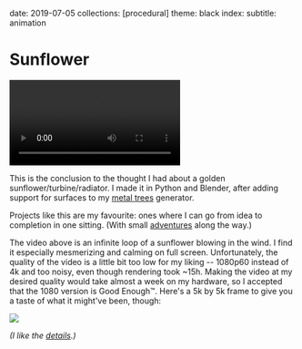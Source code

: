 date: 2019-07-05
collections: [procedural]
theme: black
index:
  subtitle: animation

Sunflower
=========

![](sunflower.mp4)

This is the conclusion to the thought I had about a golden
sunflower/turbine/radiator. I made it in Python and Blender, after
adding support for surfaces to my [metal trees][] generator.

Projects like this are my favourite: ones where I can go from idea to
completion in one sitting.  (With small [adventures][bug] along the way.)

The video above is an infinite loop of a sunflower blowing in the
wind. I find it especially mesmerizing and calming on full screen.
Unfortunately, the quality of the video is a little bit too low for my
liking -- 1080p60 instead of 4k and too noisy, even though rendering
took ~15h.  Making the video at my desired quality would take almost
a week on my hardware, so I accepted that the 1080 version is Good
Enough™.  Here's a 5k by 5k frame to give you a taste of what it
might've been, though:

![](sunflower.jpg)

*(I like the [details].)*

  [metal trees]: /posts/metal-trees
  [bug]: https://www.instagram.com/p/BzeP8SPnSq3/
  [details]: https://www.instagram.com/p/BziSzZZnc81/
